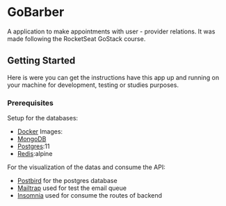 # GoBarber
A application to make appointments with user - provider relations. It was made following the RocketSeat GoStack course.

## Getting Started
Here is were you can get the instructions have this app up and running on your machine for development, testing or studies purposes.

### Prerequisites
Setup for the databases:
- [Docker](https://docs.docker.com/install/)
Images:
- [MongoDB](https://hub.docker.com/_/mongo) 
- [Postgres](https://hub.docker.com/_/postgres):11
- [Redis](https://hub.docker.com/_/redis/):alpine

For the visualization of the datas and consume the API:
- [Postbird](https://electronjs.org/apps/postbird) for the postgres database
- [Mailtrap](https://mailtrap.io/) used for test the email queue
- [Insomnia](https://insomnia.rest/download/) used for consume the routes of backend
